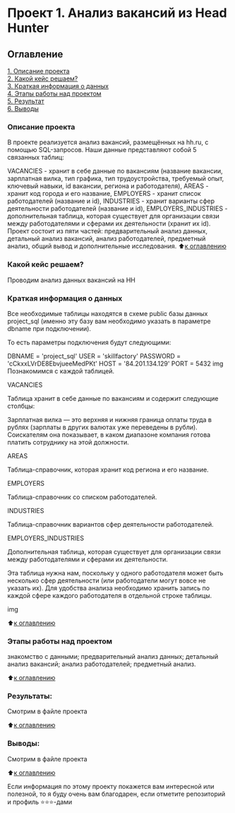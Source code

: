 # Проект 1. Анализ вакансий из Head Hunter

## Оглавление  
[1. Описание проекта](.README.md#Описание-проекта)  
[2. Какой кейс решаем?](.README.md#Какой-кейс-решаем)  
[3. Краткая информация о данных](.README.md#Краткая-информация-о-данных)  
[4. Этапы работы над проектом](.README.md#Этапы-работы-над-проектом)  
[5. Результат](.README.md#Результат)    
[6. Выводы](.README.md#Выводы) 

### Описание проекта    

В проекте реализуется анализ вакансий, размещённых на hh.ru, с помощью SQL-запросов. Наши данные представляют собой 5 связанных таблиц:

VACANCIES - хранит в себе данные по вакансиям (название вакансии, зарплатная вилка, тип графика, тип трудоустройства, требуемый опыт, ключевый навыки, id вакансии, региона и работодателя),
AREAS - хранит код города и его название,
EMPLOYERS - хранит список работодателей (название и id),
INDUSTRIES - хранит варианты сфер деятельности работодателей (название и id),
EMPLOYERS_INDUSTRIES - дополнительная таблица, которая существует для организации связи между работодателями и сферами их деятельности (хранит их id).
Проект состоит из пяти частей: предварительный анализ данных, детальный анализ вакансий, анализ работодателей, предметный анализ, общий вывод и дополнительные исследования.
:arrow_up:[к оглавлению](_)


### Какой кейс решаем?    
Проводим анализ данных вакансий на HH


### Краткая информация о данных
Все необходимые таблицы находятся в схеме public базы данных project_sql (именно эту базу вам необходимо указать в параметре dbname при подключении).

То есть параметры подключения будут следующими:

DBNAME = 'project_sql'
USER = 'skillfactory'
PASSWORD = 'cCkxxLVrDE8EbvjueeMedPKt'
HOST = '84.201.134.129'
PORT = 5432
img
Познакомимся с каждой таблицей.

VACANCIES

Таблица хранит в себе данные по вакансиям и содержит следующие столбцы:

Зарплатная вилка — это верхняя и нижняя граница оплаты труда в рублях (зарплаты в других валютах уже переведены в рубли). Соискателям она показывает, в каком диапазоне компания готова платить сотруднику на этой должности.

AREAS

Таблица-справочник, которая хранит код региона и его название.


EMPLOYERS

Таблица-справочник со списком работодателей.

INDUSTRIES

Таблица-справочник вариантов сфер деятельности работодателей.

EMPLOYERS_INDUSTRIES

Дополнительная таблица, которая существует для организации связи между работодателями и сферами их деятельности.

Эта таблица нужна нам, поскольку у одного работодателя может быть несколько сфер деятельности (или работодатели могут вовсе не указать их). Для удобства анализа необходимо хранить запись по каждой сфере каждого работодателя в отдельной строке таблицы.

img
  
:arrow_up:[к оглавлению](.README.md#Оглавление)


### Этапы работы над проектом  
знакомство с данными;
предварительный анализ данных;
детальный анализ вакансий;
анализ работодателей;
предметный анализ.

:arrow_up:[к оглавлению](.README.md#Оглавление)


### Результаты:  
Смотрим в файле проекта

:arrow_up:[к оглавлению](.README.md#Оглавление)


### Выводы:  
Смотрим в файле проекта

:arrow_up:[к оглавлению](.README.md#Оглавление)


Если информация по этому проекту покажется вам интересной или полезной, то я буду очень вам благодарен, если отметите репозиторий и профиль ⭐️⭐️⭐️-дами